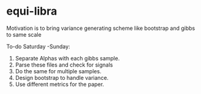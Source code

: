 # equi-libra

Motivation is to bring variance generating scheme like bootstrap and gibbs to same scale 

To-do Saturday -Sunday:
1.  Separate Alphas with each gibbs sample.
2.  Parse these files and check for signals
3.  Do the same for multiple samples.
4.  Design bootstrap to handle variance.
5.  Use different metrics for the paper.
